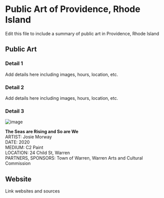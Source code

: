 # Public Art of Providence, Rhode Island

Edit this file to include a summary of public art in Providence, Rhode Island

## Public Art

### Detail 1
Add details here including images, hours, location, etc.

### Detail 2
Add details here including images, hours, location, etc.

### Detail 3
![image](https://user-images.githubusercontent.com/132607494/236925590-f705ceb1-cabc-468d-b724-509e8651e3a7.png)

**The Seas are Rising and So are We** <br>
ARTIST: Josie Morway <br>
DATE: 2020 <br>
MEDIUM: C2 Paint <br>
LOCATION: 24 Child St, Warren <br>
PARTNERS, SPONSORS: Town of Warren, Warren Arts and Cultural Commission <br>

## Website

Link websites and sources
